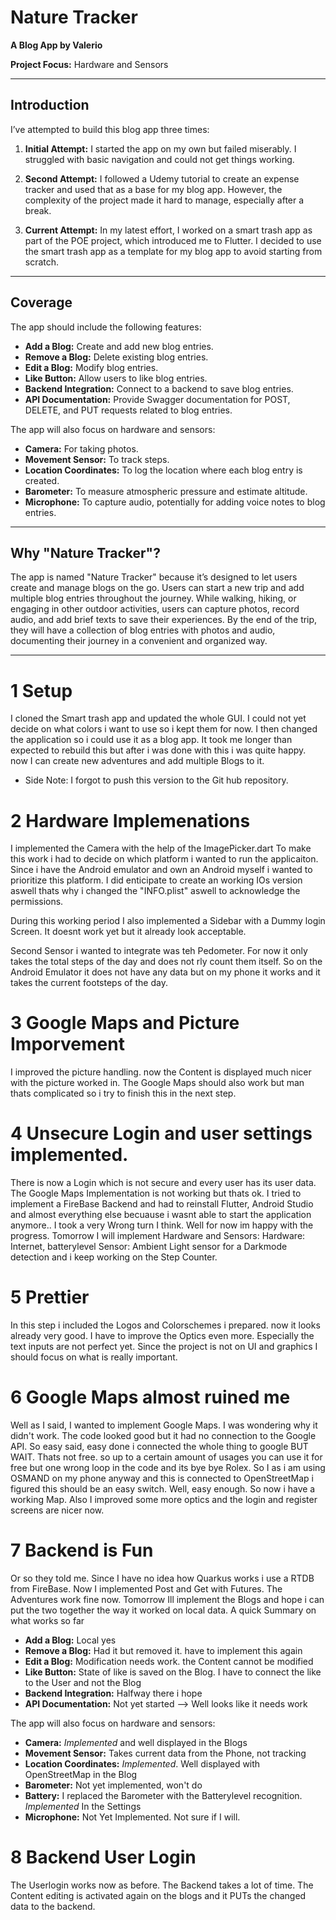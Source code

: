 # Nature Tracker

**A Blog App by Valerio**

**Project Focus:** Hardware and Sensors

---

## Introduction

I’ve attempted to build this blog app three times:

1. **Initial Attempt:** I started the app on my own but failed miserably. I struggled with basic navigation and could not get things working.
   
2. **Second Attempt:** I followed a Udemy tutorial to create an expense tracker and used that as a base for my blog app. However, the complexity of the project made it hard to manage, especially after a break.

3. **Current Attempt:** In my latest effort, I worked on a smart trash app as part of the POE project, which introduced me to Flutter. I decided to use the smart trash app as a template for my blog app to avoid starting from scratch.

---

## Coverage

The app should include the following features:

- **Add a Blog:** Create and add new blog entries.
- **Remove a Blog:** Delete existing blog entries.
- **Edit a Blog:** Modify blog entries.
- **Like Button:** Allow users to like blog entries.
- **Backend Integration:** Connect to a backend to save blog entries.
- **API Documentation:** Provide Swagger documentation for POST, DELETE, and PUT requests related to blog entries.

The app will also focus on hardware and sensors:

- **Camera:** For taking photos.
- **Movement Sensor:** To track steps.
- **Location Coordinates:** To log the location where each blog entry is created.
- **Barometer:** To measure atmospheric pressure and estimate altitude.
- **Microphone:** To capture audio, potentially for adding voice notes to blog entries.

---

## Why "Nature Tracker"?

The app is named "Nature Tracker" because it’s designed to let users create and manage blogs on the go. 
Users can start a new trip and add multiple blog entries throughout the journey. 
While walking, hiking, or engaging in other outdoor activities, users can capture photos, record audio, and add brief texts to save their experiences. 
By the end of the trip, they will have a collection of blog entries with photos and audio, documenting their journey in a convenient and organized way.

---

# 1 Setup
I cloned the Smart trash app and updated the whole GUI. I could not yet decide on what colors i want to use so i kept them for now.
I then changed the application so i could use it as a blog app.
It took me longer than expected to rebuild this but after i was done with this i was quite happy.
now I can create new adventures and add multiple Blogs to it. 
 - Side Note: I forgot to push this version to the Git hub repository. 
 
# 2 Hardware Implemenations

I implemented the Camera with  the help of the ImagePicker.dart
To make this work i had to decide on which platform i wanted to run the applicaiton. 
Since i have the Android emulator and own an Android myself i wanted to prioritize this platform.
I did enticipate to create an working IOs version aswell thats why i changed the "INFO.plist" aswell to acknowledge the permissions.

During this working period I also implemented a Sidebar with a Dummy login Screen. It doesnt work yet but it already look acceptable.

Second Sensor i wanted to integrate was teh Pedometer. For now it only takes the total steps of the day and does not rly count them itself.
So on the Android Emulator it does not have any data but on my phone it works and it takes the current footsteps of the day.

# 3 Google Maps and Picture Imporvement

I improved the picture handling. now the Content is displayed much nicer with the picture worked in.
The Google Maps should also work but man thats complicated so i try to finish this in the next step.


# 4 Unsecure Login and user settings implemented.

There is now a Login which is not secure and every user has its user data. 
The Google Maps Implementation is not working but thats ok. I tried to implement a FireBase Backend and had to reinstall Flutter, Android Studio and almost everything else becuause i wasnt able to start the application anymore.. I took a very Wrong turn I think.
Well for now im happy with the progress. 
Tomorrow I will implement Hardware and Sensors: 
Hardware: Internet, batterylevel
Sensor: Ambient Light sensor for a Darkmode detection  and i keep working on the Step Counter.

# 5 Prettier
In this step i included the Logos and Colorschemes i prepared. now it looks already very good. I have to improve the Optics even more.
Especially the text inputs are not perfect yet.
Since the project is not on UI and graphics I should focus on what is really important.


# 6 Google Maps almost ruined me
Well as I said, I wanted to implement Google Maps. I was wondering why it didn't work. The code looked good but it had no connection to the Google API.
So easy said, easy done i connected the whole thing to google BUT WAIT. Thats not free. so up to a certain amount of usages you can use it for free but one wrong loop in the code and its bye bye Rolex.
So I as i am using OSMAND on my phone anyway and this is connected to OpenStreetMap i figured this should be an easy switch. Well, easy enough. So now i have a working Map.
Also I improved some more optics and the login and register screens are nicer now. 


# 7 Backend is Fun
Or so they told me. Since I have no idea how Quarkus works i use a RTDB from FireBase.
Now I implemented Post and Get with Futures. The Adventures work fine now. 
Tomorrow Ill implement the Blogs and hope i can put the two together the way it worked on local data.
A quick Summary on what works so far
- **Add a Blog:** Local yes
- **Remove a Blog:** Had it but removed it. have to implement this again
- **Edit a Blog:** Modification needs work. the Content cannot be modified
- **Like Button:** State of like is saved on the Blog. I have to connect the like to the User and not the Blog
- **Backend Integration:** Halfway there i hope
- **API Documentation:** Not yet started
--> Well looks like it needs work 

The app will also focus on hardware and sensors:

- **Camera:** *Implemented* and well displayed in the Blogs
- **Movement Sensor:** Takes current data from the Phone, not tracking
- **Location Coordinates:** *Implemented*. Well displayed with OpenStreetMap in the Blog
- **Barometer:** Not yet implemented, won't do
- **Battery:**	I replaced the Barometer with the Batterylevel recognition. *Implemented* In the Settings
- **Microphone:** Not Yet Implemented. Not sure if I will.


# 8 Backend User Login
The Userlogin works now as before. The Backend takes a lot of time.
The Content editing is activated again on the blogs and it PUTs the changed data to the backend.



